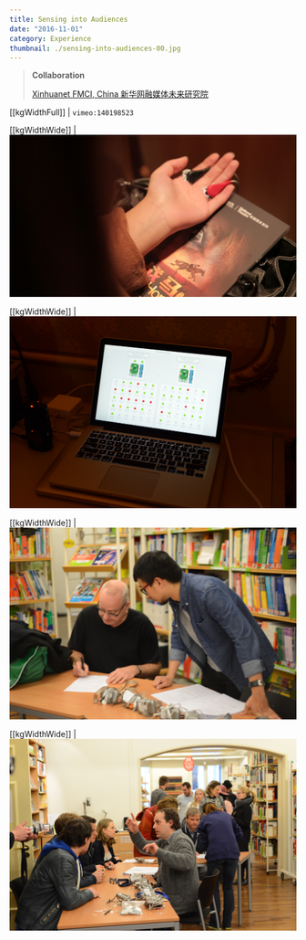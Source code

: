 ```yaml
---
title: Sensing into Audiences
date: "2016-11-01"
category: Experience
thumbnail: ./sensing-into-audiences-00.jpg
---
```


> **Collaboration**
>
> [Xinhuanet FMCI, China 新华网融媒体未来研究院](http://sike.news.cn/hot/fmci/)

[[kgWidthFull]]
| `vimeo:140198523`

[[kgWidthWide]]
| ![Sensing into Audiences 0](./sensing-into-audiences-00.jpg)

[[kgWidthWide]]
| ![Sensing into Audiences 1](./sensing-into-audiences-01.jpg)

[[kgWidthWide]]
| ![Sensing into Audiences 0](./sensing-into-audiences-02.jpg)

[[kgWidthWide]]
| ![Sensing into Audiences 0](./sensing-into-audiences-03.jpg)
